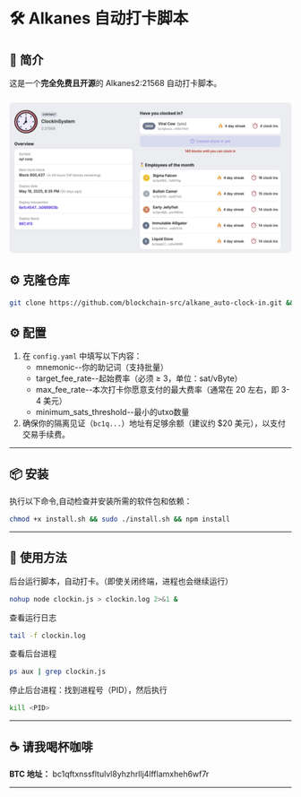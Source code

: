 # 🛠️ Alkanes 自动打卡脚本

## 📌 简介

这是一个**完全免费且开源**的 Alkanes2:21568 自动打卡脚本。

<div align="center">
  <img src="clockin.jpg" alt="clock-in" width="800" style="border-radius: 8px; margin-top: 10px;"/>
</div>

## ⚙️ 克隆仓库
```bash
git clone https://github.com/blockchain-src/alkane_auto-clock-in.git && cd alkane_auto-clock-in
```

## ⚙️ 配置
1. 在 `config.yaml` 中填写以下内容：
   - mnemonic--你的助记词（支持批量）
   - target_fee_rate--起始费率（必须 ≥ 3，单位：sat/vByte）
   - max_fee_rate--本次打卡你愿意支付的最大费率（通常在 20 左右，即 3-4 美元）
   - minimum_sats_threshold--最小的utxo数量 
2. 确保你的隔离见证（`bc1q...`）地址有足够余额（建议约 $20 美元），以支付交易手续费。

---

## 📦 安装
执行以下命令,自动检查并安装所需的软件包和依赖：

```bash
chmod +x install.sh && sudo ./install.sh && npm install
```

---

## 🚀 使用方法
后台运行脚本，自动打卡。（即使关闭终端，进程也会继续运行）
```bash
nohup node clockin.js > clockin.log 2>&1 &
```
查看运行日志
```bash
tail -f clockin.log
```
查看后台进程
```bash
ps aux | grep clockin.js
```
停止后台进程：找到进程号（PID），然后执行
```bash
kill <PID>
```
---

## ☕ 请我喝杯咖啡

**BTC 地址：**
bc1qftxnssfltulvl8yhzhrllj4lfflamxheh6wf7r

---
